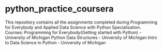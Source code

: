 # python_practice_coursera
This repository contains all the assignments completed during Programming for Everybody and Applied Data Science with Python Specialization.
Courses:
Programming for Everybody(Getting started with Python) - University of Michigan
Python Data Structures - University of Michigan
Intro to Data Science in Python - University of Michigan
